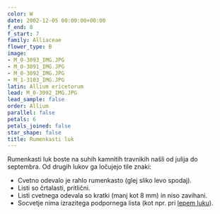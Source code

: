 ```yaml
---
color: W
date: 2002-12-05 00:00:00+00:00
f_end: 8
f_start: 7
family: Alliaceae
flower_type: B
image:
- M_0-3093_IMG.JPG
- M_0-3091_IMG.JPG
- M_0-3092_IMG.JPG
- M_1-3103_IMG.JPG
latin: Allium ericetorum
lead: M_0-3092_IMG.JPG
lead_sample: false
order: Allium
parallel: false
petals: 6
petals_joined: false
star_shape: false
title: Rumenkasti luk
---
```

Rumenkasti luk boste na suhih kamnitih travnikih našli od julija do septembra. Od drugih lukov ga ločujejo tile znaki:

-   Cvetno odevalo je rahlo rumenkasto (glej sliko levo spodaj).
-   Listi so črtalasti, pritlični.
-   Listi cvetnega odevala so kratki (manj kot 8 mm) in niso zavihani.
-   Socvetje nima izrazitega podpornega lista (kot npr. pri [lepem luku](../alliumcarinatumpulchellum/)).
